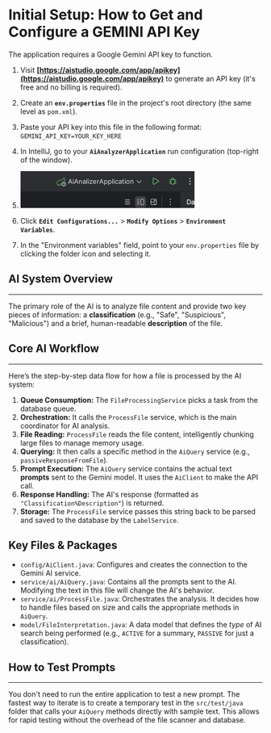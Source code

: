 Initial Setup: How to Get and Configure a GEMINI API Key
==========================================================
The application requires a Google Gemini API key to function.

1.  Visit **[https://aistudio.google.com/app/apikey](https://aistudio.google.com/app/apikey)** to generate an API key (it's free and no billing is required).
2.  Create an **`env.properties`** file in the project's root directory (the same level as `pom.xml`).
3.  Paste your API key into this file in the following format: `GEMINI_API_KEY=YOUR_KEY_HERE`
4.  In IntelliJ, go to your **`AiAnalyzerApplication`** run configuration (top-right of the window).

5. ![img_1.png](README_images/img_1.png)
5.  Click **`Edit Configurations...`** > **`Modify Options`** > **`Environment Variables`**.
6.  In the "Environment variables" field, point to your `env.properties` file by clicking the folder icon and selecting it.


## AI System Overview

----------------------
The primary role of the AI is to analyze file content and provide two key pieces of information: a **classification** (e.g., "Safe", "Suspicious", "Malicious") and a brief, human-readable **description** of the file.

## Core AI Workflow

------------------
Here’s the step-by-step data flow for how a file is processed by the AI system:

1.  **Queue Consumption:** The `FileProcessingService` picks a task from the database queue.
2.  **Orchestration:** It calls the `ProcessFile` service, which is the main coordinator for AI analysis.
3.  **File Reading:** `ProcessFile` reads the file content, intelligently chunking large files to manage memory usage.
4.  **Querying:** It then calls a specific method in the `AiQuery` service (e.g., `passiveResponseFromFile`).
5.  **Prompt Execution:** The `AiQuery` service contains the actual text **prompts** sent to the Gemini model. It uses the `AiClient` to make the API call.
6.  **Response Handling:** The AI's response (formatted as `"Classification%Description"`) is returned.
7.  **Storage:** The `ProcessFile` service passes this string back to be parsed and saved to the database by the `LabelService`.

## Key Files & Packages

* `config/AiClient.java`: Configures and creates the connection to the Gemini AI service.
* `service/ai/AiQuery.java`: Contains all the prompts sent to the AI. Modifying the text in this file will change the AI's behavior.
* `service/ai/ProcessFile.java`: Orchestrates the analysis. It decides how to handle files based on size and calls the appropriate methods in `AiQuery`.
* `model/FileInterpretation.java`: A data model that defines the *type* of AI search being performed (e.g., `ACTIVE` for a summary, `PASSIVE` for just a classification).

## How to Test Prompts

------------------------
You don't need to run the entire application to test a new prompt. The fastest way to iterate is to create a temporary test in the `src/test/java` folder that calls your `AiQuery` methods directly with sample text. This allows for rapid testing without the overhead of the file scanner and database.